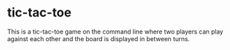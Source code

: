 # tic-tac-toe

This is a tic-tac-toe game on the command line where two players can play against each other and the board is displayed in between turns.